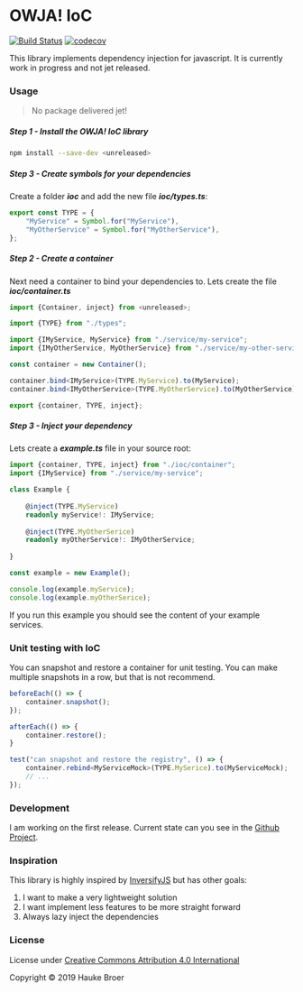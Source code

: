 # OWJA! IoC

[![Build Status](https://travis-ci.org/owja/ioc.svg?branch=master)](https://travis-ci.org/owja/ioc)
[![codecov](https://codecov.io/gh/owja/ioc/branch/master/graph/badge.svg)](https://codecov.io/gh/owja/ioc)

This library implements dependency injection for javascript.
It is currently work in progress and not jet released.

### Usage

> No package delivered jet!

##### Step 1 - Install the OWJA! IoC library

```bash
npm install --save-dev <unreleased>
``` 

##### Step 3 - Create symbols for your dependencies

Create a folder ***ioc*** and add the new file ***ioc/types.ts***:
```ts
export const TYPE = {
    "MyService" = Symbol.for("MyService"),
    "MyOtherService" = Symbol.for("MyOtherService"),
};
```

##### Step 2 - Create a container

Next need a container to bind your dependencies to. Lets create the file ***ioc/container.ts***

```ts
import {Container, inject} from <unreleased>;

import {TYPE} from "./types";

import {IMyService, MyService} from "./service/my-service";
import {IMyOtherService, MyOtherService} from "./service/my-other-service";

const container = new Container();

container.bind<IMyService>(TYPE.MyService).to(MyService);
container.bind<IMyOtherService>(TYPE.MyOtherService).to(MyOtherService);

export {container, TYPE, inject};
```

##### Step 3 - Inject your dependency

Lets create a ***example.ts*** file in your source root:
 
```ts
import {container, TYPE, inject} from "./ioc/container";
import {IMyService} from "./service/my-service";

class Example {
    
    @inject(TYPE.MyService)
    readonly myService!: IMyService;
    
    @inject(TYPE.MyOtherSerice)
    readonly myOtherService!: IMyOtherService;
    
}

const example = new Example();

console.log(example.myService);
console.log(example.myOtherSerice);
```

If you run this example you should see the content of your example services.

### Unit testing with IoC

You can snapshot and restore a container for unit testing. You can make multiple snapshots in a row,
but that is not recommend.

```ts
beforeEach(() => {
    container.snapshot();
});

afterEach(() => {
    container.restore();
}

test("can snapshot and restore the registry", () => {
    container.rebind<MyServiceMock>(TYPE.MySerice).to(MyServiceMock);
    // ...
});
```

### Development

I am working on the first release. Current state can you see in the
[Github Project](https://github.com/owja/ioc/projects/1).

### Inspiration

This library is highly inspired by [InversifyJS](https://github.com/inversify/InversifyJS)
but has other goals:

1. I want to make a very lightweight solution
2. I want implement less features to be more straight forward
3. Always lazy inject the dependencies

### License

License under [Creative Commons Attribution 4.0 International](https://spdx.org/licenses/CC-BY-4.0.html)

Copyright © 2019 Hauke Broer
